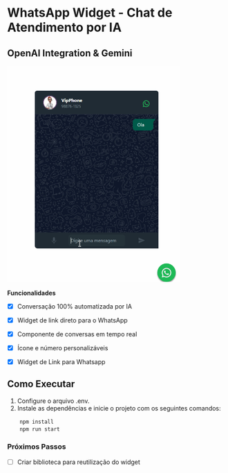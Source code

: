 # WhatsApp Widget - Chat de Atendimento por IA
## OpenAI Integration & Gemini

<img src="./public/Apresentation.gif" alt="Texto Alternativo" width="400">

**Funcionalidades**

- [x] Conversação 100% automatizada por IA
- [x] Widget de link direto para o WhatsApp
- [x] Componente de conversas em tempo real
- [x] Ícone e número personalizáveis
- [x] Widget de Link para Whatsapp


## Como Executar

 1. Configure o arquivo .env.
 2. Instale as dependências e inicie o projeto com os seguintes comandos:



```bash
    npm install
    npm run start
```

### Próximos Passos


- [ ] Criar biblioteca para reutilização do widget
